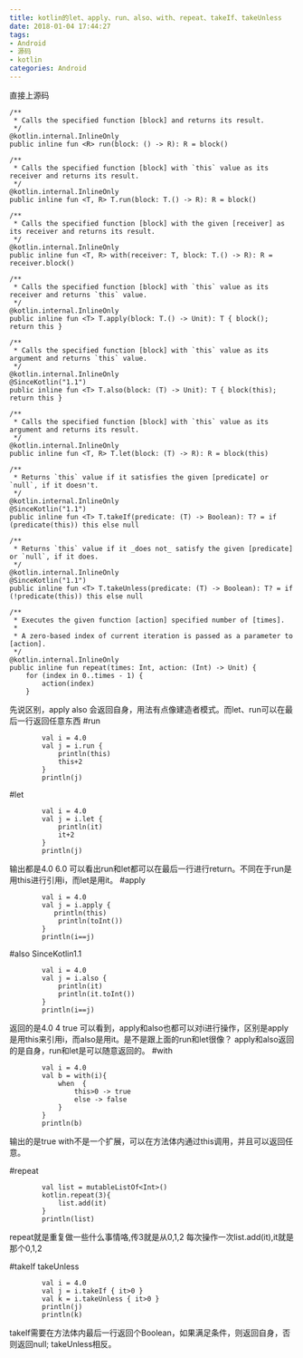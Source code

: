 ```yaml
---
title: kotlin的let、apply、run、also、with、repeat、takeIf、takeUnless
date: 2018-01-04 17:44:27
tags: 
- Android
- 源码
- kotlin
categories: Android
---
```


直接上源码
```
/**
 * Calls the specified function [block] and returns its result.
 */
@kotlin.internal.InlineOnly
public inline fun <R> run(block: () -> R): R = block()

/**
 * Calls the specified function [block] with `this` value as its receiver and returns its result.
 */
@kotlin.internal.InlineOnly
public inline fun <T, R> T.run(block: T.() -> R): R = block()

/**
 * Calls the specified function [block] with the given [receiver] as its receiver and returns its result.
 */
@kotlin.internal.InlineOnly
public inline fun <T, R> with(receiver: T, block: T.() -> R): R = receiver.block()

/**
 * Calls the specified function [block] with `this` value as its receiver and returns `this` value.
 */
@kotlin.internal.InlineOnly
public inline fun <T> T.apply(block: T.() -> Unit): T { block(); return this }

/**
 * Calls the specified function [block] with `this` value as its argument and returns `this` value.
 */
@kotlin.internal.InlineOnly
@SinceKotlin("1.1")
public inline fun <T> T.also(block: (T) -> Unit): T { block(this); return this }

/**
 * Calls the specified function [block] with `this` value as its argument and returns its result.
 */
@kotlin.internal.InlineOnly
public inline fun <T, R> T.let(block: (T) -> R): R = block(this)

/**
 * Returns `this` value if it satisfies the given [predicate] or `null`, if it doesn't.
 */
@kotlin.internal.InlineOnly
@SinceKotlin("1.1")
public inline fun <T> T.takeIf(predicate: (T) -> Boolean): T? = if (predicate(this)) this else null

/**
 * Returns `this` value if it _does not_ satisfy the given [predicate] or `null`, if it does.
 */
@kotlin.internal.InlineOnly
@SinceKotlin("1.1")
public inline fun <T> T.takeUnless(predicate: (T) -> Boolean): T? = if (!predicate(this)) this else null

/**
 * Executes the given function [action] specified number of [times].
 *
 * A zero-based index of current iteration is passed as a parameter to [action].
 */
@kotlin.internal.InlineOnly
public inline fun repeat(times: Int, action: (Int) -> Unit) {
    for (index in 0..times - 1) {
        action(index)
    }
```
先说区别，apply  also  会返回自身，用法有点像建造者模式。而let、run可以在最后一行返回任意东西
#run
```
        val i = 4.0
        val j = i.run {
            println(this)
            this+2
        }
        println(j)
```
#let
```
        val i = 4.0
        val j = i.let {
            println(it)
            it+2
        }
        println(j)
```
输出都是4.0   6.0
可以看出run和let都可以在最后一行进行return。不同在于run是用this进行引用i，而let是用it。
#apply
```
        val i = 4.0
        val j = i.apply {
           println(this)
            println(toInt())
        }
        println(i==j)
```
#also  SinceKotlin1.1
```
        val i = 4.0
        val j = i.also {
            println(it)
            println(it.toInt())
        }
        println(i==j)
```
返回的是4.0   4   true
可以看到，apply和also也都可以对i进行操作，区别是apply是用this来引用i，而also是用it。是不是跟上面的run和let很像？  apply和also返回的是自身，run和let是可以随意返回的。
#with
```
        val i = 4.0
        val b = with(i){
            when  {
                this>0 -> true
                else -> false
            }
        }
        println(b)
```
输出的是true
with不是一个扩展，可以在方法体内通过this调用，并且可以返回任意。

#repeat
```
        val list = mutableListOf<Int>()
        kotlin.repeat(3){
            list.add(it)
        }
        println(list)
```
repeat就是重复做一些什么事情咯,传3就是从0,1,2  每次操作一次list.add(it),it就是那个0,1,2

#takeIf takeUnless
```
        val i = 4.0
        val j = i.takeIf { it>0 }
        val k = i.takeUnless { it>0 }
        println(j)
        println(k)
```
takeIf需要在方法体内最后一行返回个Boolean，如果满足条件，则返回自身，否则返回null;
takeUnless相反。








